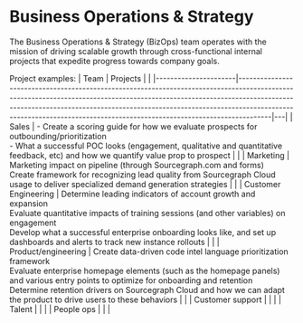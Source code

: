 # Business Operations & Strategy

The Business Operations & Strategy (BizOps) team operates with the mission of driving scalable growth through cross-functional internal projects that expedite progress towards company goals.

Project examples:
| Team | Projects | |
|----------------------|---------------------------------------------------------------------------------------------------------------------------------------------------------------------------------------------------------------------------------------------------------------------------------------------------------------------------------|---|
| Sales | - Create a scoring guide for how we evaluate prospects for outbounding/prioritization<br>- What a successful POC looks (engagement, qualitative and quantitative feedback, etc) and how we quantify value prop to prospect | |
| Marketing | Marketing impact on pipeline (through Sourcegraph.com and forms)<br>Create framework for recognizing lead quality from Sourcegraph Cloud usage to deliver specialized demand generation strategies | |
| Customer Engineering | Determine leading indicators of account growth and expansion<br>Evaluate quantitative impacts of training sessions (and other variables) on engagement<br>Develop what a successful enterprise onboarding looks like, and set up dashboards and alerts to track new instance rollouts | |
| Product/engineering | Create data-driven code intel language prioritization framework<br>Evaluate enterprise homepage elements (such as the homepage panels) and various entry points to optimize for onboarding and retention<br>Determine retention drivers on Sourcegraph Cloud and how we can adapt the product to drive users to these behaviors | |
| Customer support | | |
| Talent | | |
| People ops | | |
